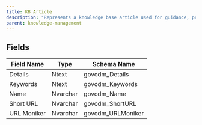 ```yaml
---
title: KB Article
description: "Represents a knowledge base article used for guidance, procedures, and reference material."
parent: knowledge-management
---
```


## Fields

| Field Name | Type | Schema Name |
|------------|------|-------------|
| Details | Ntext | govcdm_Details |
| Keywords | Ntext | govcdm_Keywords |
| Name | Nvarchar | govcdm_Name |
| Short URL | Nvarchar | govcdm_ShortURL |
| URL Moniker | Nvarchar | govcdm_URLMoniker |
